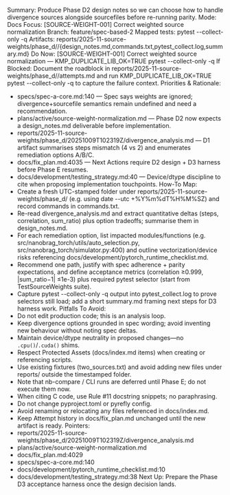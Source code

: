 Summary: Produce Phase D2 design notes so we can choose how to handle divergence sources alongside sourcefiles before re-running parity.
Mode: Docs
Focus: [SOURCE-WEIGHT-001] Correct weighted source normalization
Branch: feature/spec-based-2
Mapped tests: pytest --collect-only -q
Artifacts: reports/2025-11-source-weights/phase_d/<STAMP>/{design_notes.md,commands.txt,pytest_collect.log,summary.md}
Do Now: [SOURCE-WEIGHT-001] Correct weighted source normalization — KMP_DUPLICATE_LIB_OK=TRUE pytest --collect-only -q
If Blocked: Document the roadblock in reports/2025-11-source-weights/phase_d/<STAMP>/attempts.md and run KMP_DUPLICATE_LIB_OK=TRUE pytest --collect-only -q to capture the failure context.
Priorities & Rationale:
- specs/spec-a-core.md:140 — Spec says weights are ignored; divergence+sourcefile semantics remain undefined and need a recommendation.
- plans/active/source-weight-normalization.md — Phase D2 now expects a design_notes.md deliverable before implementation.
- reports/2025-11-source-weights/phase_d/20251009T102319Z/divergence_analysis.md — D1 artifact summarises steps mismatch (4 vs 2) and enumerates remediation options A/B/C.
- docs/fix_plan.md:4035 — Next Actions require D2 design + D3 harness before Phase E resumes.
- docs/development/testing_strategy.md:40 — Device/dtype discipline to cite when proposing implementation touchpoints.
How-To Map:
- Create a fresh UTC-stamped folder under reports/2025-11-source-weights/phase_d/ (e.g. using date --utc +%Y%m%dT%H%M%SZ) and record commands in commands.txt.
- Re-read divergence_analysis.md and extract quantitative deltas (steps, correlation, sum_ratio) plus option tradeoffs; summarise them in design_notes.md.
- For each remediation option, list impacted modules/functions (e.g. src/nanobrag_torch/utils/auto_selection.py, src/nanobrag_torch/simulator.py:400) and outline vectorization/device risks referencing docs/development/pytorch_runtime_checklist.md.
- Recommend one path, justify with spec adherence + parity expectations, and define acceptance metrics (correlation ≥0.999, |sum_ratio−1| ≤1e-3) plus required pytest selector (start from TestSourceWeights suite).
- Capture pytest --collect-only -q output into pytest_collect.log to prove selectors still load; add a short summary.md framing next steps for D3 harness work.
Pitfalls To Avoid:
- Do not edit production code; this is an analysis loop.
- Keep divergence options grounded in spec wording; avoid inventing new behaviour without noting spec deltas.
- Maintain device/dtype neutrality in proposed changes—no `.cpu()`/`.cuda()` shims.
- Respect Protected Assets (docs/index.md items) when creating or referencing scripts.
- Use existing fixtures (two_sources.txt) and avoid adding new files under reports/ outside the timestamped folder.
- Note that nb-compare / CLI runs are deferred until Phase E; do not execute them now.
- When citing C code, use Rule #11 docstring snippets; no paraphrasing.
- Do not change pyproject.toml or pyrefly config.
- Avoid renaming or relocating any files referenced in docs/index.md.
- Keep Attempt history in docs/fix_plan.md unchanged until the new artifact is ready.
Pointers:
- reports/2025-11-source-weights/phase_d/20251009T102319Z/divergence_analysis.md
- plans/active/source-weight-normalization.md
- docs/fix_plan.md:4029
- specs/spec-a-core.md:140
- docs/development/pytorch_runtime_checklist.md:10
- docs/development/testing_strategy.md:38
Next Up: Prepare the Phase D3 acceptance harness once the design decision lands.
